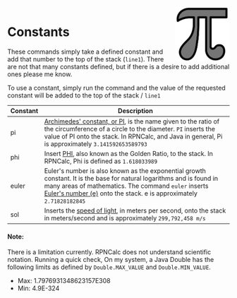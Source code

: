 <img align="right" width="125" src="../Images/Constants.png">

# Constants

These commands simply take a defined constant and add that number to the top of the stack (`line1`).  There are not that many constants defined, but if there is a desire to add additional ones please me know.

To use a constant, simply run the command and the value of the requested constant will be added to the top of the stack / `line1`

|Constant|Description|
|--------|-----------|
|pi| [Archimedes' constant, or PI](https://en.wikipedia.org/wiki/Pi), is the name given to the ratio of the circumference of a circle to the diameter. `PI` inserts the value of PI onto the stack.  In RPNCalc, and Java in general, Pi is approximately `3.141592653589793`|
|phi| Insert [PHI](https://en.wikipedia.org/wiki/Golden_ratio), also known as the Golden Ratio, to the stack.  In RPNCalc, Phi is defined as `1.618033989`|
|euler| Euler's number is also known as the exponential growth constant. It is the base for natural logarithms and is found in many areas of mathematics. The command `euler` inserts [Euler's number (e)](https://en.wikipedia.org/wiki/E_(mathematical_constant)) onto the stack.  e is approximately `2.71828182845`|
|sol|Inserts the [speed of light](https://en.wikipedia.org/wiki/Speed_of_light), in meters per second, onto the stack in meters/second and is approximately `299,792,458 m/s`|

#### Note:

There is a limitation currently.  RPNCalc does not understand scientific notation.  Running a quick check, On my system, a Java Double has the following limits as defined by `Double.MAX_VALUE` and `Double.MIN_VALUE`.

- Max: 1.7976931348623157E308
- Min: 4.9E-324